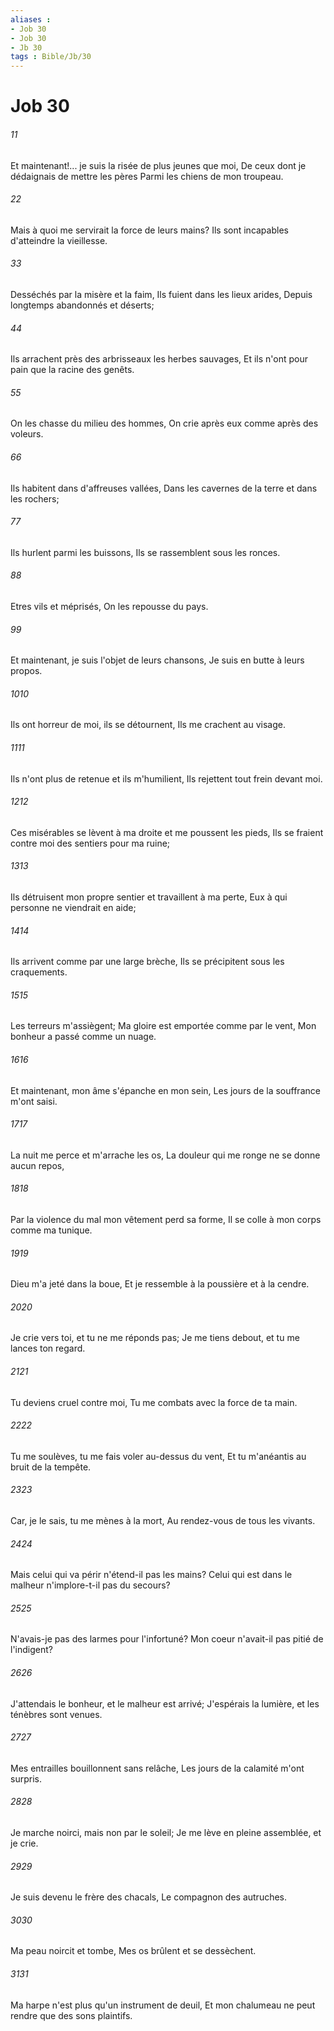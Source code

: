 ```yaml
---
aliases : 
- Job 30
- Job 30
- Jb 30
tags : Bible/Jb/30
---
```


# Job 30

###### 11
Et maintenant!... je suis la risée de plus jeunes que moi, De ceux dont je dédaignais de mettre les pères Parmi les chiens de mon troupeau.
###### 22
Mais à quoi me servirait la force de leurs mains? Ils sont incapables d'atteindre la vieillesse.
###### 33
Desséchés par la misère et la faim, Ils fuient dans les lieux arides, Depuis longtemps abandonnés et déserts;
###### 44
Ils arrachent près des arbrisseaux les herbes sauvages, Et ils n'ont pour pain que la racine des genêts.
###### 55
On les chasse du milieu des hommes, On crie après eux comme après des voleurs.
###### 66
Ils habitent dans d'affreuses vallées, Dans les cavernes de la terre et dans les rochers;
###### 77
Ils hurlent parmi les buissons, Ils se rassemblent sous les ronces.
###### 88
Etres vils et méprisés, On les repousse du pays.
###### 99
Et maintenant, je suis l'objet de leurs chansons, Je suis en butte à leurs propos.
###### 1010
Ils ont horreur de moi, ils se détournent, Ils me crachent au visage.
###### 1111
Ils n'ont plus de retenue et ils m'humilient, Ils rejettent tout frein devant moi.
###### 1212
Ces misérables se lèvent à ma droite et me poussent les pieds, Ils se fraient contre moi des sentiers pour ma ruine;
###### 1313
Ils détruisent mon propre sentier et travaillent à ma perte, Eux à qui personne ne viendrait en aide;
###### 1414
Ils arrivent comme par une large brèche, Ils se précipitent sous les craquements.
###### 1515
Les terreurs m'assiègent; Ma gloire est emportée comme par le vent, Mon bonheur a passé comme un nuage.
###### 1616
Et maintenant, mon âme s'épanche en mon sein, Les jours de la souffrance m'ont saisi.
###### 1717
La nuit me perce et m'arrache les os, La douleur qui me ronge ne se donne aucun repos,
###### 1818
Par la violence du mal mon vêtement perd sa forme, Il se colle à mon corps comme ma tunique.
###### 1919
Dieu m'a jeté dans la boue, Et je ressemble à la poussière et à la cendre.
###### 2020
Je crie vers toi, et tu ne me réponds pas; Je me tiens debout, et tu me lances ton regard.
###### 2121
Tu deviens cruel contre moi, Tu me combats avec la force de ta main.
###### 2222
Tu me soulèves, tu me fais voler au-dessus du vent, Et tu m'anéantis au bruit de la tempête.
###### 2323
Car, je le sais, tu me mènes à la mort, Au rendez-vous de tous les vivants.
###### 2424
Mais celui qui va périr n'étend-il pas les mains? Celui qui est dans le malheur n'implore-t-il pas du secours?
###### 2525
N'avais-je pas des larmes pour l'infortuné? Mon coeur n'avait-il pas pitié de l'indigent?
###### 2626
J'attendais le bonheur, et le malheur est arrivé; J'espérais la lumière, et les ténèbres sont venues.
###### 2727
Mes entrailles bouillonnent sans relâche, Les jours de la calamité m'ont surpris.
###### 2828
Je marche noirci, mais non par le soleil; Je me lève en pleine assemblée, et je crie.
###### 2929
Je suis devenu le frère des chacals, Le compagnon des autruches.
###### 3030
Ma peau noircit et tombe, Mes os brûlent et se dessèchent.
###### 3131
Ma harpe n'est plus qu'un instrument de deuil, Et mon chalumeau ne peut rendre que des sons plaintifs.
